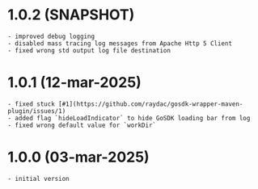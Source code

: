 # 1.0.2 (SNAPSHOT)

    - improved debug logging
    - disabled mass tracing log messages from Apache Http 5 Client
    - fixed wrong std output log file destination

# 1.0.1 (12-mar-2025)

    - fixed stuck [#1](https://github.com/raydac/gosdk-wrapper-maven-plugin/issues/1)
    - added flag `hideLoadIndicator` to hide GoSDK loading bar from log
    - fixed wrong default value for `workDir`

# 1.0.0 (03-mar-2025)

    - initial version
